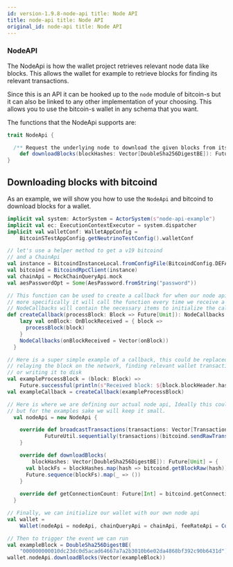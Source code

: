 ```yaml
---
id: version-1.9.8-node-api title: Node API
title: node-api title: Node API
original_id: node-api title: Node API
---
```



### NodeAPI

The NodeApi is how the wallet project retrieves relevant node data like blocks. This allows the wallet for example to
retrieve blocks for finding its relevant transactions.

Since this is an API it can be hooked up to the `node` module of bitcoin-s but it can also be linked to any other
implementation of your choosing. This allows you to use the bitcoin-s wallet in any schema that you want.

The functions that the NodeApi supports are:

```scala
trait NodeApi {

  /** Request the underlying node to download the given blocks from its peers and feed the blocks to [[org.bitcoins.node.NodeCallbacks]] */
    def downloadBlocks(blockHashes: Vector[DoubleSha256DigestBE]): Future[Unit]
}
```

## Downloading blocks with bitcoind

As an example, we will show you how to use the `NodeApi` and bitcoind to download blocks for a wallet.

```scala
implicit val system: ActorSystem = ActorSystem(s"node-api-example")
implicit val ec: ExecutionContextExecutor = system.dispatcher
implicit val walletConf: WalletAppConfig =
    BitcoinSTestAppConfig.getNeutrinoTestConfig().walletConf

// let's use a helper method to get a v19 bitcoind
// and a ChainApi
val instance = BitcoindInstanceLocal.fromConfigFile(BitcoindConfig.DEFAULT_CONF_FILE)
val bitcoind = BitcoindRpcClient(instance)
val chainApi = MockChainQueryApi.mock
val aesPasswordOpt = Some(AesPassword.fromString("password"))

// This function can be used to create a callback for when our node api calls downloadBlocks,
// more specifically it will call the function every time we receive a block, the returned
// NodeCallbacks will contain the necessary items to initialize the callbacks
def createCallback(processBlock: Block => Future[Unit]): NodeCallbacks = {
    lazy val onBlock: OnBlockReceived = { block =>
      processBlock(block)
    }
    NodeCallbacks(onBlockReceived = Vector(onBlock))
  }

// Here is a super simple example of a callback, this could be replaced with anything, from
// relaying the block on the network, finding relevant wallet transactions, verifying the block,
// or writing it to disk
val exampleProcessBlock = (block: Block) =>
    Future.successful(println(s"Received block: ${block.blockHeader.hashBE}"))
val exampleCallback = createCallback(exampleProcessBlock)

// Here is where we are defining our actual node api, Ideally this could be it's own class
// but for the examples sake we will keep it small.
  val nodeApi = new NodeApi {

    override def broadcastTransactions(transactions: Vector[Transaction]): Future[Unit] = {
            FutureUtil.sequentially(transactions)(bitcoind.sendRawTransaction(_)).map(_ => ())
    }

    override def downloadBlocks(
        blockHashes: Vector[DoubleSha256DigestBE]): Future[Unit] = {
      val blockFs = blockHashes.map(hash => bitcoind.getBlockRaw(hash))
      Future.sequence(blockFs).map(_ => ())
    }
  
    override def getConnectionCount: Future[Int] = bitcoind.getConnectionCount
  }

// Finally, we can initialize our wallet with our own node api
val wallet =
    Wallet(nodeApi = nodeApi, chainQueryApi = chainApi, feeRateApi = ConstantFeeRateProvider(SatoshisPerVirtualByte.one))

// Then to trigger the event we can run
val exampleBlock = DoubleSha256DigestBE(
    "000000000010dc23dc0d5acad64667a7a2b3010b6e02da4868bf392c90b6431d")
wallet.nodeApi.downloadBlocks(Vector(exampleBlock))
```
